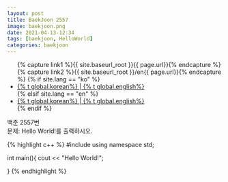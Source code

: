 ```yaml
---
layout: post
title: BaekJoon 2557
image: baekjoon.png
date: 2021-04-13-12:34
tags: [baekjoon, HelloWorld]
categories: baekjoon
---
```


<nav id="lang-sel" >
    <ul class="lang">
        {% capture link1 %}{{ site.baseurl_root }}{{ page.url}}{% endcapture %}
        {% capture link2 %}{{ site.baseurl_root }}/en{{ page.url}}{% endcapture %}
        {% if site.lang == "ko" %}
        <li class="masthead_menu-item visible-links">
	        <a href="{{ link1 }}" class="enabled">{% t global.korean%} </a>|<a href="{{ link2 }}"> {% t global.english%}</a>
        </li>
        {% elsif site.lang == "en" %}
        <li class="masthead_menu-item lang">
	        <a href="{{ link1 }}">{% t global.korean%} </a>|<a href="{{ link2 }}" class="enabled"> {% t global.english%}</a>
        </li>
        {% endif %}
    </ul>
 </nav>

백준 2557번<br>
문제: Hello World!를 출력하시오.


{% highlight c++ %}
#include <iostream>
using namespace std;

int main(){
	cout << "Hello World!";
	
}
{% endhighlight %}